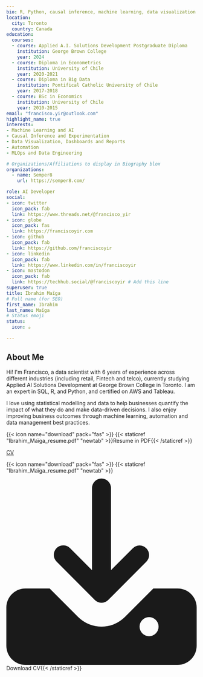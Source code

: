 ```yaml
---
bio: R, Python, causal inference, machine learning, data visualization.
location:
  city: Toronto
  country: Canada
education:
  courses:
  - course: Applied A.I. Solutions Development Postgraduate Diploma
    institution: George Brown College
    year: 2024
  - course: Diploma in Econometrics
    institution: University of Chile
    year: 2020-2021
  - course: Diploma in Big Data
    institution: Pontifical Catholic University of Chile
    year: 2017-2018
  - course: BSc in Economics
    institution: University of Chile
    year: 2010-2015
email: "francisco.yir@outlook.com"
highlight_name: true
interests:
- Machine Learning and AI
- Causal Inference and Experimentation
- Data Visualization, Dashboards and Reports
- Automation
- MLOps and Data Engineering

# Organizations/Affiliations to display in Biography blox
organizations:
  - name: Semper8
    url: https://semper8.com/

role: AI Developer
social:
- icon: twitter
  icon_pack: fab
  link: https://www.threads.net/@francisco_yir
- icon: globe
  icon_pack: fas
  link: https://franciscoyir.com
- icon: github
  icon_pack: fab
  link: https://github.com/franciscoyir
- icon: linkedin
  icon_pack: fab
  link: https://www.linkedin.com/in/franciscoyir
- icon: mastodon 
  icon_pack: fab
  link: https://techhub.social/@franciscoyir # Add this line
superuser: true
title: Ibrahim Maïga
# Full name (for SEO)
first_name: Ibrahim
last_name: Maïga
# Status emoji
status:
  icon: ☕️
  
---
```


## About Me

Hi! I'm Francisco, a data scientist with 6 years of experience across different industries (including retail, Fintech and telco), currently studying Applied AI Solutions Development at George Brown College in Toronto. I am an expert in SQL, R, and Python, and certified on AWS and Tableau.

I love using statistical modelling and data to help businesses quantify the impact of what they do and make data-driven decisions. I also enjoy improving business outcomes through machine learning, automation and data management best practices.

{{< icon name="download" pack="fas" >}} {{< staticref "Ibrahim_Maïga_resume.pdf" "newtab"  >}}Resume in PDF{{< /staticref >}}

<a class="btn btn-outline-primary btn-page-header btn-download" href="files/cv.pdf" target="_blank" rel="noopener">CV</a>

{{< icon name="download" pack="fas" >}} {{< staticref "Ibrahim_Maïga_resume.pdf" "newtab" >}}<span class="inline-flex items-center px-4 py-2 text-sm font-medium text-gray-900 bg-white border border-gray-200 rounded-lg hover:bg-gray-100 hover:text-primary-700 focus:z-10 focus:ring-4 focus:outline-none focus:ring-gray-200 focus:text-primary-700 dark:bg-gray-800 dark:text-gray-300 dark:border-gray-600 dark:hover:text-white dark:hover:bg-gray-700 dark:focus:ring-gray-700"><svg class="w-3.5 h-3.5 me-2.5" aria-hidden="true" fill="currentcolor" viewBox="0 0 20 20"><path d="M14.707 7.793a1 1 0 00-1.414.0L11 10.086V1.5a1 1 0 00-2 0v8.586L6.707 7.793A1 1 0 105.293 9.207l4 4a1 1 0 001.416.0l4-4a1 1 0 00-.002-1.414z"></path><path d="M18 12h-2.55l-2.975 2.975a3.5 3.5.0 01-4.95.0L4.55 12H2a2 2 0 00-2 2v4a2 2 0 002 2h16a2 2 0 002-2v-4a2 2 0 00-2-2zm-3 5a1 1 0 110-2 1 1 0 010 2z"></path></svg> Download CV</span>{{< /staticref >}}

